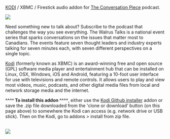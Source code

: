 <a href="kodi.tv">KODI<a> / XBMC / Firestick audio addon for <a href="thewalrus.ca/podcasts/the-conversation-piece">The Conversation Piece</a> podcast.<br>

<img src="https://s3.amazonaws.com/walrus-assets/img/Podcast_ConversationPiece_600x600.jpg"><br>

Need something new to talk about? Subscribe to the podcast that challenges the way you see everything. The Walrus Talks is a national event series that sparks conversations on the issues that matter most to Canadians. The events feature seven thought leaders and industry experts talking for seven minutes each, with seven different perspectives on a single topic.

<a href="www.kodi.tv">Kodi</a> (formerly known as XBMC) is an award-winning free and open source (GPL) software media player and entertainment hub that can be installed on Linux, OSX, Windows, iOS and Android, featuring a 10-foot user interface for use with televisions and remote controls. It allows users to play and view most videos, music, podcasts, and other digital media files from local and network storage media and the internet.<br>

<b>^^^^ To install this addon ^^^^</b>, either use the <a href="https://www.tvaddons.co/github-browser-kodi/">Kodi Github installer</a> addon or save the .zip file downloaded from the 'clone or download' button (on this page above) to somewhere the Kodi can access (e.g. network drive or USB stick). Then on the Kodi, go to addons > install from zip file.<br>

<br><a href="http://www.kodi.tv"><img src="https://kodi.tv/sites/default/files/page/field_image/about--devices.jpg">
